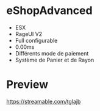 
# eShopAdvanced

- ESX
- RageUI V2
- Full configurable
- 0.00ms
- Différents mode de paiement
- Système de Panier et de Rayon

# Preview
https://streamable.com/tglajb
